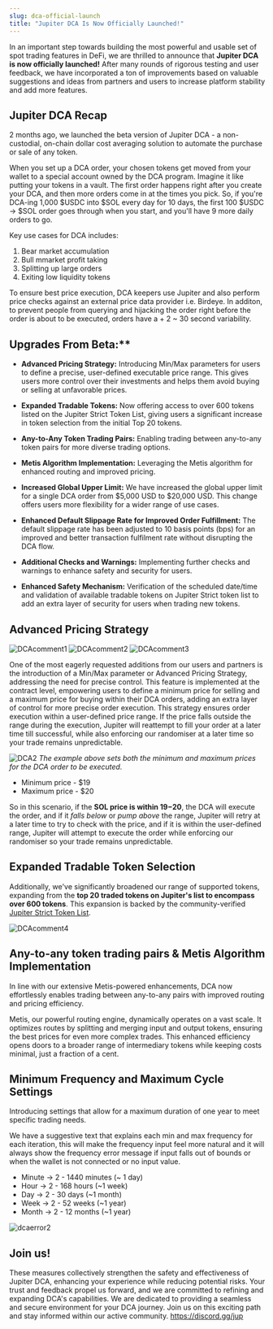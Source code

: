 ```yaml
---
slug: dca-official-launch
title: "Jupiter DCA Is Now Officially Launched!"
---
```


In an important step towards building the most powerful and usable set of spot trading features in DeFi, we are thrilled to announce that **Jupiter DCA is now officially launched!** After many rounds of rigorous testing and user feedback, we have incorporated a ton of improvements based on valuable suggestions and ideas from partners and users to increase platform stability and add more features.

## Jupiter DCA Recap

2 months ago, we launched the beta version of Jupiter DCA - a non-custodial, on-chain dollar cost averaging solution to automate the purchase or sale of any token.

When you set up a DCA order, your chosen tokens get moved from your wallet to a special account owned by the DCA program. Imagine it like putting your tokens in a vault. The first order happens right after you create your DCA, and then more orders come in at the times you pick. So, if you're DCA-ing 1,000 $USDC into $SOL every day for 10 days, the first 100 $USDC -> $SOL order goes through when you start, and you'll have 9 more daily orders to go.

Key use cases for DCA includes:

1. Bear market accumulation
2. Bull mmarket profit taking
3. Splitting up large orders
4. Exiting low liquidity tokens

To ensure best price execution, DCA keepers use Jupiter and also perform price checks against an external price data provider i.e. Birdeye. In additon, to prevent people from querying and hijacking the order right before the order is about to be executed, orders have a + 2 ~ 30 second variability.

## Upgrades From Beta:**

- **Advanced Pricing Strategy:** Introducing Min/Max parameters for users to define a precise, user-defined executable price range. This gives users more control over their investments and helps them avoid buying or selling at unfavorable prices.

- **Expanded Tradable Tokens:** Now offering access to over 600 tokens listed on the Jupiter Strict Token List, giving users a significant increase in token selection from the initial Top 20 tokens.

- **Any-to-Any Token Trading Pairs:** Enabling trading between any-to-any token pairs for more diverse trading options.

- **Metis Algorithm Implementation:** Leveraging the Metis algorithm for enhanced routing and improved pricing.

- **Increased Global Upper Limit:** We have increased the global upper limit for a single DCA order from $5,000 USD to $20,000 USD. This change offers users more flexibility for a wider range of use cases.

- **Enhanced Default Slippage Rate for Improved Order Fulfillment:** The default slippage rate has been adjusted to 10 basis points (bps) for an improved and better transaction fulfilment rate without disrupting the DCA flow.

- **Additional Checks and Warnings:** Implementing further checks and warnings to enhance safety and security for users.

- **Enhanced Safety Mechanism:** Verification of the scheduled date/time and validation of available tradable tokens on Jupiter Strict token list to add an extra layer of security for users when trading new tokens. 

## Advanced Pricing Strategy

![DCAcomment1](DCAcomment1.jpg)
![DCAcomment2](DCAcomment2.jpg)
![DCAcomment3](DCAcomment3.jpg)

One of the most eagerly requested additions from our users and partners is the introduction of a Min/Max parameter or Advanced Pricing Strategy, addressing the need for precise control. This feature is implemented at the contract level, empowering users to define a minimum price for selling and a maximum price for buying within their DCA orders, adding an extra layer of control for more precise order execution. This strategy ensures order execution within a user-defined price range. If the price falls outside the range during the execution, Jupiter will reattempt to fill your order at a later time till successful, while also enforcing our randomiser at a later time so your trade remains unpredictable. 

![DCA2](DCA(2).jpg)
*The example above sets both the minimum and maximum prices for the DCA order to be executed.*

- Minimum price - $19 
- Maximum price - $20 

So in this scenario, if the **SOL price is within $19-$20**, the DCA will execute the order, and if it *falls below* or *pump above* the range, Jupiter will retry at a later time to try to check with the price, and if it is within the user-defined range, Jupiter will attempt to execute the order while enforcing our randomiser so your trade remains unpredictable.


## Expanded Tradable Token Selection

Additionally, we've significantly broadened our range of supported tokens, expanding from the **top 20 traded tokens on Jupiter's list to encompass over 600 tokens**. This expansion is backed by the community-verified [Jupiter Strict Token List](/docs/token-list/token-list-api).

![DCAcomment4](DCAcomment4.jpg)

## Any-to-any token trading pairs & Metis Algorithm Implementation

In line with our extensive Metis-powered enhancements, DCA now effortlessly enables trading between any-to-any pairs with improved routing and pricing efficiency.

Metis, our powerful routing engine, dynamically operates on a vast scale. It optimizes routes by splitting and merging input and output tokens, ensuring the best prices for even more complex trades. This enhanced efficiency opens doors to a broader range of intermediary tokens while keeping costs minimal, just a fraction of a cent.

## Minimum Frequency and Maximum Cycle Settings

Introducing settings that allow for a maximum duration of one year to meet specific trading needs.

We have a suggestive text that explains each min and max frequency for each iteration, this will make the frequency input feel more natural and it will always show the frequency error message if input falls out of bounds or when the wallet is not connected or no input value.

- Minute → 2 - 1440 minutes (~ 1 day)
- Hour → 2 - 168 hours (~1 week)
- Day → 2 - 30 days (~1 month)
- Week → 2 - 52 weeks (~1 year)
- Month → 2 - 12 months (~1 year)

![dcaerror2](dcaerror2.jpg)


## Join us!

These measures collectively strengthen the safety and effectiveness of Jupiter DCA, enhancing your experience while reducing potential risks. Your trust and feedback propel us forward, and we are committed to refining and expanding DCA's capabilities. We are dedicated to providing a seamless and secure environment for your DCA journey. Join us on this exciting path and stay informed within our active community. https://discord.gg/jup